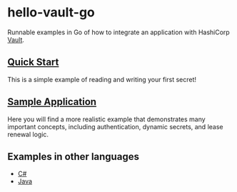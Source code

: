 # hello-vault-go

Runnable examples in Go of how to integrate an application with HashiCorp
[Vault](https://www.vaultproject.io/).

## [Quick Start](./quick-start/)

This is a simple example of reading and writing your first secret!

## [Sample Application](./sample-app/)

Here you will find a more realistic example that demonstrates many important
concepts, including authentication, dynamic secrets, and lease renewal logic.

## Examples in other languages

- [C#](https://github.com/hashicorp/hello-vault-dotnet)
- [Java](https://github.com/hashicorp/hello-vault-spring)
